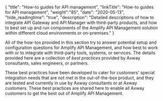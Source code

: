 {
    "title": "How-to guides for API management",
    "linkTitle": "How-to guides for API management",
    "weight":"85",
    "date": "2020-05-13",
    "hide_readingtime": "true",
    "description": "Detailed descriptions of how to integrate API Gateway and API Manager with third-party products, and how to best set up and run components of the Amplify API Management solution within different cloud environments or on-premises."
}

All of the how-tos provided in this section try to answer potential setup and configuration questions for Amplify API Management, and how best to work with or to integrate with third-party tools, systems, or services. The details provided here are a collection of _best practices_ provided by Axway consultants, sales engineers, or partners.

These best practices have been developed to cater for customers' special integration needs that are not met in the out-of-the-box product, and they are tested and currently in use by Axway consultants or at Axway customers. These best practices are shared here to enable all Axway customers to get the best out of Amplify API Management.
